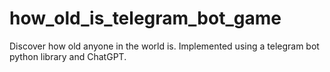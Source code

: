 # how_old_is_telegram_bot_game
Discover how old anyone in the world is. Implemented using a telegram bot python library and ChatGPT.
